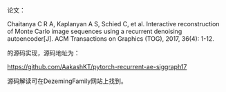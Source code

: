论文：

Chaitanya C R A, Kaplanyan A S, Schied C, et al. Interactive reconstruction of Monte Carlo image sequences using a recurrent denoising autoencoder[J]. ACM Transactions on Graphics (TOG), 2017, 36(4): 1-12.

的源码实现，源码地址为：

https://github.com/AakashKT/pytorch-recurrent-ae-siggraph17

源码解读可在DezemingFamily网站上找到。


